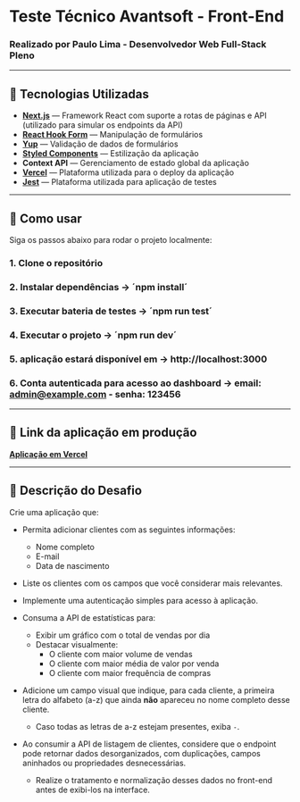 # Teste Técnico Avantsoft - Front-End

### Realizado por Paulo Lima - Desenvolvedor Web Full-Stack Pleno

---

## 🚀 Tecnologias Utilizadas

- **[Next.js](https://nextjs.org/)** — Framework React com suporte a rotas de páginas e API (utilizado para simular os endpoints da API)
- **[React Hook Form](https://react-hook-form.com/)** — Manipulação de formulários
- **[Yup](https://github.com/jquense/yup)** — Validação de dados de formulários
- **[Styled Components](https://styled-components.com/)** — Estilização da aplicação
- **Context API** — Gerenciamento de estado global da aplicação
- **[Vercel](https://vercel.com/)** — Plataforma utilizada para o deploy da aplicação
- **[Jest](https://jestjs.io/pt-BR/)** — Plataforma utilizada para aplicação de testes

---

## 🧪 Como usar

Siga os passos abaixo para rodar o projeto localmente:

### 1. Clone o repositório

### 2. Instalar dependências -> ´npm install´

### 3. Executar bateria de testes -> ´npm run test´

### 4. Executar o projeto -> ´npm run dev´

### 5. aplicação estará disponível em -> http://localhost:3000

### 6. Conta autenticada para acesso ao dashboard -> email: admin@example.com - senha: 123456

---

## 🔗 Link da aplicação em produção

**[Aplicação em Vercel](https://avantsoft-sales.vercel.app/)**

---

## 📝 Descrição do Desafio

Crie uma aplicação que:

- Permita adicionar clientes com as seguintes informações:

  - Nome completo
  - E-mail
  - Data de nascimento

- Liste os clientes com os campos que você considerar mais relevantes.

- Implemente uma autenticação simples para acesso à aplicação.

- Consuma a API de estatísticas para:

  - Exibir um gráfico com o total de vendas por dia
  - Destacar visualmente:
    - O cliente com maior volume de vendas
    - O cliente com maior média de valor por venda
    - O cliente com maior frequência de compras

- Adicione um campo visual que indique, para cada cliente, a primeira letra do alfabeto (a-z) que ainda **não** apareceu no nome completo desse cliente.

  - Caso todas as letras de a-z estejam presentes, exiba `-`.

- Ao consumir a API de listagem de clientes, considere que o endpoint pode retornar dados desorganizados, com duplicações, campos aninhados ou propriedades desnecessárias.
  - Realize o tratamento e normalização desses dados no front-end antes de exibi-los na interface.
